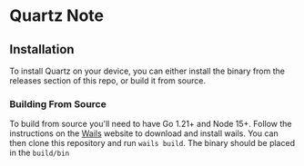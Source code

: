 # Quartz Note

## Installation

To install Quartz on your device, you can either install the binary from the releases section of this repo, or build it from
source.

### Building From Source

To build from source you'll need to have Go 1.21+ and Node 15+. 
Follow the instructions on the [Wails](https://wails.io/docs/gettingstarted/installation) website to download and install wails.
You can then clone this repository and run `wails build`. The binary should be placed in the `build/bin`


